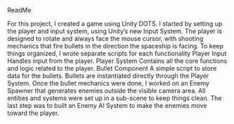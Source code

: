 ReadMe

For this project, I created a game using Unity DOTS. I started by setting up the player and input system, using Unity’s new Input System. The player is designed to rotate and always face the mouse cursor, with shooting mechanics that fire bullets in the direction the spaceship is facing.
To keep things organized, I wrote separate scripts for each functionality
Player Input Handles input from the player.
Player System Contains all the core functions and logic related to the player.
Bullet Component A simple script to store data for the bullets.
Bullets are instantiated directly through the Player System.
Once the bullet mechanics were done, I worked on an Enemy Spawner that generates enemies outside the visible camera area. All entities and systems were set up in a sub-scene to keep things clean. The last step was to built an Enemy AI System to make the enemies move toward the player.
